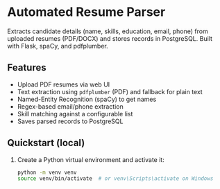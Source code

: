 # Automated Resume Parser

Extracts candidate details (name, skills, education, email, phone) from uploaded resumes (PDF/DOCX) and stores records in PostgreSQL. Built with Flask, spaCy, and pdfplumber.

## Features
- Upload PDF resumes via web UI
- Text extraction using `pdfplumber` (PDF) and fallback for plain text
- Named-Entity Recognition (spaCy) to get names
- Regex-based email/phone extraction
- Skill matching against a configurable list
- Saves parsed records to PostgreSQL

## Quickstart (local)
1. Create a Python virtual environment and activate it:
   ```bash
   python -m venv venv
   source venv/bin/activate  # or venv\Scripts\activate on Windows

